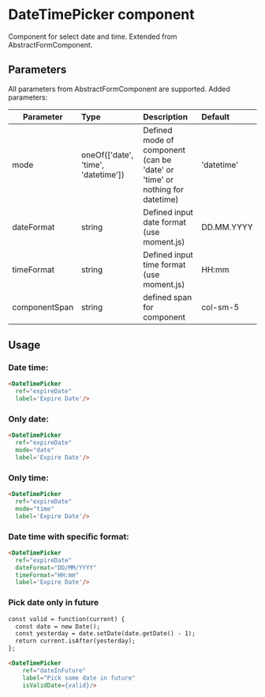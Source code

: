 # DateTimePicker component

Component for select date and time. Extended from AbstractFormComponent.

## Parameters

All parameters from AbstractFormComponent are supported. Added parameters:

| Parameter | Type | Description | Default  |
| --- | :--- | :--- | :--- |
| mode  | oneOf(['date', 'time', 'datetime'])   | Defined mode of component (can be 'date' or 'time' or nothing for datetime)| 'datetime' |
| dateFormat | string   | Defined input date format (use moment.js)  | DD.MM.YYYY |
| timeFormat | string   | Defined input time format (use moment.js)  | HH:mm |
| componentSpan  | string | defined span for component | col-sm-5 |

## Usage

### Date time:
```html
<DateTimePicker
  ref="expireDate"
  label='Expire Date'/>
```

### Only date:
```html
<DateTimePicker
  ref="expireDate"
  mode="date"
  label='Expire Date'/>
```

### Only time:
```html
<DateTimePicker
  ref="expireDate"
  mode="time"
  label='Expire Date'/>
```

### Date time with specific format:
```html
<DateTimePicker
  ref="expireDate"
  dateFormat="DD/MM/YYYY"
  timeFormat="HH:mm"
  label='Expire Date'/>
```
### Pick date only in future
```html
const valid = function(current) {
  const date = new Date();
  const yesterday = date.setDate(date.getDate() - 1);
  return current.isAfter(yesterday);
};
    
<DateTimePicker
    ref="dateInFuture"
    label="Pick some date in future"
    isValidDate={valid}/>
```
